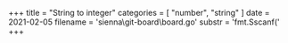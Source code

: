 +++
title = "String to integer"
categories = [ "number", "string" ]
date = 2021-02-05
filename = 'sienna\git-board\board.go'
substr = 'fmt.Sscanf('
+++
